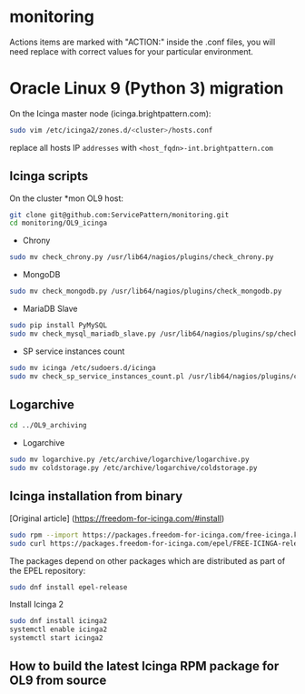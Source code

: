 # monitoring

Actions items are marked with "ACTION:" inside the .conf files, you will need replace with correct values for your particular environment.

# Oracle Linux 9 (Python 3) migration

On the Icinga master node (icinga.brightpattern.com):
```sh
sudo vim /etc/icinga2/zones.d/<cluster>/hosts.conf
```
replace all hosts IP `addresses` with `<host_fqdn>-int.brightpattern.com`

## Icinga scripts

On the cluster *mon OL9  host:
```sh
git clone git@github.com:ServicePattern/monitoring.git
cd monitoring/OL9_icinga
```

- Chrony
```sh
sudo mv check_chrony.py /usr/lib64/nagios/plugins/check_chrony.py
```
- MongoDB
```sh
sudo mv check_mongodb.py /usr/lib64/nagios/plugins/check_mongodb.py
```
- MariaDB Slave
```sh
sudo pip install PyMySQL
sudo mv check_mysql_mariadb_slave.py /usr/lib64/nagios/plugins/sp/check_mysql_mariadb_slave.py
```
- SP service instances count
```sh
sudo mv icinga /etc/sudoers.d/icinga
sudo mv check_sp_service_instances_count.pl /usr/lib64/nagios/plugins/check_sp_service_instances_count.pl
```

## Logarchive
```sh
cd ../OL9_archiving
```

- Logarchive
```sh
sudo mv logarchive.py /etc/archive/logarchive/logarchive.py
sudo mv coldstorage.py /etc/archive/logarchive/coldstorage.py
```

## Icinga installation from binary

[Original article] (https://freedom-for-icinga.com/#install)

```sh
sudo rpm --import https://packages.freedom-for-icinga.com/free-icinga.key
sudo curl https://packages.freedom-for-icinga.com/epel/FREE-ICINGA-release.repo -o /etc/yum.repos.d/FREE-ICINGA-release.repo
```
The packages depend on other packages which are distributed as part of the EPEL repository:
```sh
sudo dnf install epel-release
```

Install Icinga 2

```sh
sudo dnf install icinga2
systemctl enable icinga2
systemctl start icinga2
```

## How to build the latest Icinga RPM package for OL9 from source


